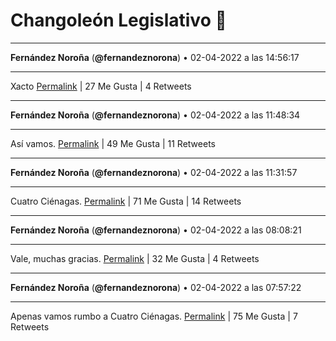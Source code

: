 # Changoleón Legislativo 🙈
*****
**Fernández Noroña** (**@fernandeznorona**) • 02-04-2022 a las 14:56:17
*****
Xacto
[Permalink](https://twitter.com/fernandeznorona/status/1510390692593422340) | 27 Me Gusta | 4 Retweets
*****
**Fernández Noroña** (**@fernandeznorona**) • 02-04-2022 a las 11:48:34
*****
Así vamos.
[Permalink](https://twitter.com/fernandeznorona/status/1510343451715547140) | 49 Me Gusta | 11 Retweets
*****
**Fernández Noroña** (**@fernandeznorona**) • 02-04-2022 a las 11:31:57
*****
Cuatro Ciénagas.
[Permalink](https://twitter.com/fernandeznorona/status/1510339270023819267) | 71 Me Gusta | 14 Retweets
*****
**Fernández Noroña** (**@fernandeznorona**) • 02-04-2022 a las 08:08:21
*****
Vale, muchas gracias.
[Permalink](https://twitter.com/fernandeznorona/status/1510288033492393988) | 32 Me Gusta | 4 Retweets
*****
**Fernández Noroña** (**@fernandeznorona**) • 02-04-2022 a las 07:57:22
*****
Apenas vamos rumbo a Cuatro Ciénagas.
[Permalink](https://twitter.com/fernandeznorona/status/1510285269077012486) | 75 Me Gusta | 7 Retweets